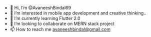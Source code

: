 - 👋 Hi, I’m @AvaneeshBindal69
- 👀 I’m interested in mobile app development and creative thinking..
- 🌱 I’m currently learning Flutter 2.0
- 💞️ I’m looking to collaborate on MERN stack project
- 📫 How to reach me avaneeshbindal@gmail.com

<!---
AvaneeshBindal69/AvaneeshBindal69 is a ✨ special ✨ repository because its `README.md` (this file) appears on your GitHub profile.
You can click the Preview link to take a look at your changes.
--->
